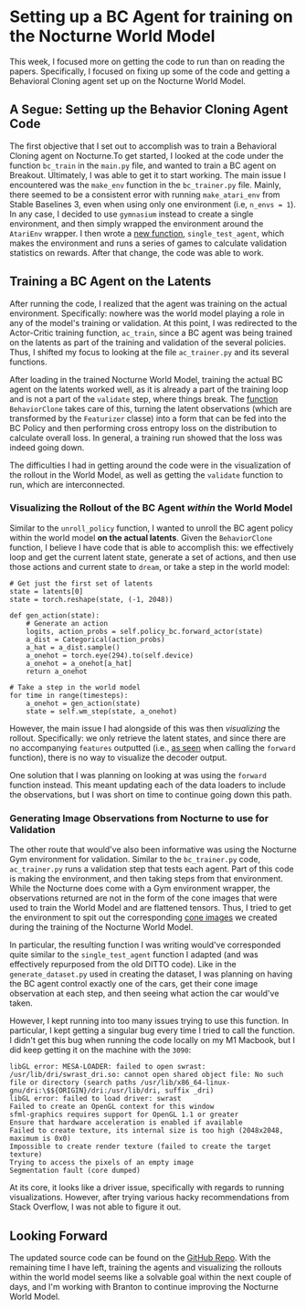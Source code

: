 # Setting up a BC Agent for training on the Nocturne World Model

This week, I focused more on getting the code to run than on reading the papers. Specifically, I focused on fixing up some of the code and getting a Behavioral Cloning agent set up on the Nocturne World Model.

## A Segue: Setting up the Behavior Cloning Agent Code

The first objective that I set out to accomplish was to train a Behavioral Cloning agent on Nocturne.To get started, I looked at the code under the function `bc_train` in the `main.py` file, and wanted to train a BC agent on Breakout. Ultimately, I was able to get it to start working. The main issue I encountered was the `make_env` function in the `bc_trainer.py` file. Mainly, there seemed to be a consistent error with running `make_atari_env` from Stable Baselines 3, even when using only one environment (i.e, `n_envs = 1`). In any case, I decided to use `gymnasium` instead to create a single environment, and then simply wrapped the environment around the `AtariEnv` wrapper. I then wrote a [new function](https://github.com/cpondoc/DITTO/blob/be4f7696c664df1cb918b7dabc8b392e87a01940/src/trainers/bc_trainer.py#L166), `single_test_agent`, which makes the environment and runs a series of games to calculate validation statistics on rewards. After that change, the code was able to work.

## Training a BC Agent on the Latents

After running the code, I realized that the agent was training on the actual environment. Specifically: nowhere was the world model playing a role in any of the model's training or validation. At this point, I was redirected to the Actor-Critic training function, `ac_train`, since a BC agent was being trained on the latents as part of the training and validation of the several policies. Thus, I shifted my focus to looking at the file `ac_trainer.py` and its several functions.

After loading in the trained Nocturne World Model, training the actual BC agent on the latents worked well, as it is already a part of the training loop and is not a part of the `validate` step, where things break. The [function](https://github.com/cpondoc/DITTO/blob/be4f7696c664df1cb918b7dabc8b392e87a01940/src/trainers/ac_trainer.py#L315) `BehaviorClone` takes care of this, turning the latent observations (which are transformed by the `Featurizer` classe) into a form that can be fed into the BC Policy and then performing cross entropy loss on the distribution to calculate overall loss. In general, a training run showed that the loss was indeed going down.

The difficulties I had in getting around the code were in the visualization of the rollout in the World Model, as well as getting the `validate` function to run, which are interconnected.

### Visualizing the Rollout of the BC Agent *within* the World Model

Similar to the `unroll_policy` function, I wanted to unroll the BC agent policy within the world model **on the actual latents**. Given the `BehaviorClone` function, I believe I have code that is able to accomplish this: we effectively loop and get the current latent state, generate a set of actions, and then use those actions and current state to `dream`, or take a step in the world model:

```python3
# Get just the first set of latents
state = latents[0]
state = torch.reshape(state, (-1, 2048))

def gen_action(state):
    # Generate an action
    logits, action_probs = self.policy_bc.forward_actor(state)
    a_dist = Categorical(action_probs)
    a_hat = a_dist.sample()
    a_onehot = torch.eye(294).to(self.device)
    a_onehot = a_onehot[a_hat]
    return a_onehot

# Take a step in the world model
for time in range(timesteps):
    a_onehot = gen_action(state)
    state = self.wm_step(state, a_onehot)
```

However, the main issue I had alongside of this was then *visualizing* the rollout. Specifically: we only retrieve the latent states, and since there are no accompanying `features` outputted (i.e., [as seen](https://github.com/cpondoc/DITTO/blob/be4f7696c664df1cb918b7dabc8b392e87a01940/src/models/world_model.py#L56C5-L56C17) when calling the `forward` function), there is no way to visualize the decoder output.

One solution that I was planning on looking at was using the `forward` function instead. This meant updating each of the data loaders to include the observations, but I was short on time to continue going down this path.

### Generating Image Observations from Nocturne to use for Validation

The other route that would've also been informative was using the Nocturne Gym environment for validation. Similar to the `bc_trainer.py` code, `ac_trainer.py` runs a validation step that tests each agent. Part of this code is making the environment, and then taking steps from that environment. While the Nocturne does come with a Gym environment wrapper, the observations returned are not in the form of the cone images that were used to train the World Model and are flattened tensors. Thus, I tried to get the environment to spit out the corresponding [cone images](https://github.com/cpondoc/ditto-nocturne/blob/main/reports/nocturne-wm.md#creating-the-dataset) we created during the training of the Nocturne World Model.

In particular, the resulting function I was writing would've corresponded quite similar to the `single_test_agent` function I adapted (and was effectively repurposed from the old DITTO code). Like in the `generate_dataset.py` used in creating the dataset, I was planning on having the BC agent control exactly one of the cars, get their cone image observation at each step, and then seeing what action the car would've taken.

However, I kept running into too many issues trying to use this function. In particular, I kept getting a singular bug every time I tried to call the function. I didn't get this bug when running the code locally on my M1 Macbook, but I did keep getting it on the machine with the `3090`:

```
libGL error: MESA-LOADER: failed to open swrast: /usr/lib/dri/swrast_dri.so: cannot open shared object file: No such file or directory (search paths /usr/lib/x86_64-linux-gnu/dri:\$${ORIGIN}/dri:/usr/lib/dri, suffix _dri)
libGL error: failed to load driver: swrast
Failed to create an OpenGL context for this window
sfml-graphics requires support for OpenGL 1.1 or greater
Ensure that hardware acceleration is enabled if available
Failed to create texture, its internal size is too high (2048x2048, maximum is 0x0)
Impossible to create render texture (failed to create the target texture)
Trying to access the pixels of an empty image
Segmentation fault (core dumped)
```

At its core, it looks like a driver issue, specifically with regards to running visualizations. However, after trying various hacky recommendations from Stack Overflow, I was not able to figure it out.

## Looking Forward

The updated source code can be found on the [GitHub Repo](https://github.com/cpondoc/ditto-nocturne). With the remaining time I have left, training the agents and visualizing the rollouts within the world model seems like a solvable goal within the next couple of days, and I'm working with Branton to continue improving the Nocturne World Model.
